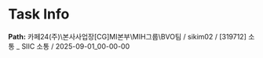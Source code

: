 # Task Info

**Path:** 카페24(주)\본사사업장\[CG]MI본부\MIH그룹\BVO팀 / sikim02 / [319712] 소통 _ SIIC 소통 / 2025-09-01_00-00-00

